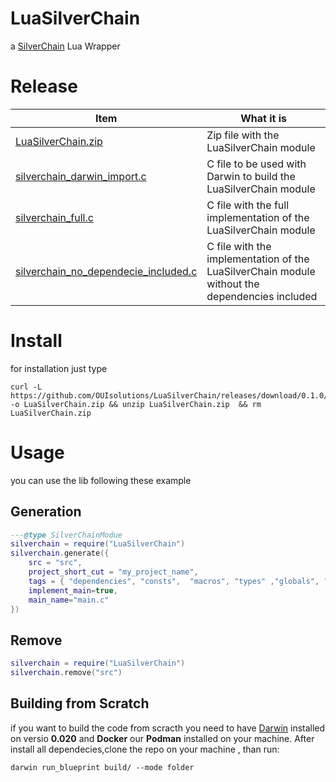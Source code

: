 # LuaSilverChain
a [SilverChain](https://github.com/OUIsolutions/SilverChain) Lua Wrapper


# Release

| Item| What it is |
|-----|------------|
| [LuaSilverChain.zip](https://github.com/OUIsolutions/LuaSilverChain/releases/download/0.1.0/LuaSilverChain.zip)| Zip file with the LuaSilverChain module |
|[silverchain_darwin_import.c](https://github.com/OUIsolutions/LuaSilverChain/releases/download/0.1.0/silverchain_darwin_import.c) | C file to be used with Darwin to build the LuaSilverChain module |
|[silverchain_full.c](https://github.com/OUIsolutions/LuaSilverChain/releases/download/0.1.0/silverchain_full.c) | C file with the full implementation of the LuaSilverChain module |
|[silverchain_no_dependecie_included.c](https://github.com/OUIsolutions/LuaSilverChain/releases/download/0.1.0/silverchain_no_dependecie_included.c)| C file with the implementation of the LuaSilverChain module without the dependencies included |



# Install

for installation just type
```shell 
curl -L https://github.com/OUIsolutions/LuaSilverChain/releases/download/0.1.0/LuaSilverChain.zip -o LuaSilverChain.zip && unzip LuaSilverChain.zip  && rm LuaSilverChain.zip 

```

# Usage
you can use the lib following these example 

## Generation
```lua
---@type SilverChainModue
silverchain = require("LuaSilverChain")
silverchain.generate({
    src = "src",
    project_short_cut = "my_project_name",
    tags = { "dependencies", "consts",  "macros", "types" ,"globals", "fdeclare" ,"fdef" },
    implement_main=true,
    main_name="main.c"
})

```
## Remove 

```lua
silverchain = require("LuaSilverChain")
silverchain.remove("src")
```
## Building from Scratch
if you want to build the code from scracth  you need to have [Darwin](https://github.com/OUIsolutions/Darwin) 
installed on versio **0.020** and **Docker** our **Podman** installed on your machine.
After install all dependecies,clone the repo on your machine , than run:
```shel
darwin run_blueprint build/ --mode folder
```
